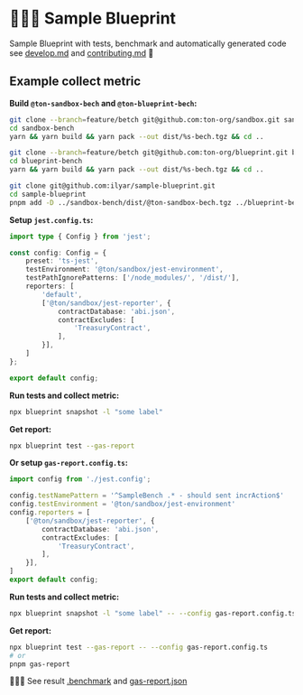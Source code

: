 # 👨🏻‍🔬 Sample Blueprint

Sample Blueprint with tests, benchmark and automatically generated code see [develop.md](develop.md) and [contributing.md](contributing.md) 🤗

## Example collect metric

**Build `@ton-sandbox-bech` and `@ton-blueprint-bech`:**

```bash
git clone --branch=feature/betch git@github.com:ton-org/sandbox.git sandbox-bench
cd sandbox-bench
yarn && yarn build && yarn pack --out dist/%s-bech.tgz && cd ..

git clone --branch=feature/betch git@github.com:ton-org/blueprint.git blueprint-bench
cd blueprint-bench
yarn && yarn build && yarn pack --out dist/%s-bech.tgz && cd ..

git clone git@github.com:ilyar/sample-blueprint.git
cd sample-blueprint
pnpm add -D ../sandbox-bench/dist/@ton-sandbox-bech.tgz ../blueprint-bench/dist/@ton-blueprint-bech.tgz
```

**Setup `jest.config.ts`:**
```ts
import type { Config } from 'jest';

const config: Config = {
    preset: 'ts-jest',
    testEnvironment: '@ton/sandbox/jest-environment',
    testPathIgnorePatterns: ['/node_modules/', '/dist/'],
    reporters: [
        'default',
        ['@ton/sandbox/jest-reporter', {
            contractDatabase: 'abi.json',
            contractExcludes: [
                'TreasuryContract',
            ],
        }],
    ]
};

export default config;
```

**Run tests and collect metric:**

```bash
npx blueprint snapshot -l "some label"
```

**Get report:**

```bash
npx blueprint test --gas-report
```

**Or setup `gas-report.config.ts`:**

```ts
import config from './jest.config';

config.testNamePattern = '^SampleBench .* - should sent incrAction$'
config.testEnvironment = '@ton/sandbox/jest-environment'
config.reporters = [
    ['@ton/sandbox/jest-reporter', {
        contractDatabase: 'abi.json',
        contractExcludes: [
            'TreasuryContract',
        ],
    }],
]
export default config;
```

**Run tests and collect metric:**

```bash
npx blueprint snapshot -l "some label" -- --config gas-report.config.ts
```

**Get report:**

```bash
npx blueprint test --gas-report -- --config gas-report.config.ts
# or
pnpm gas-report
```

🧙🏻‍♂️ See result [.benchmark](.snapshot) and [gas-report.json](gas-report.json)
